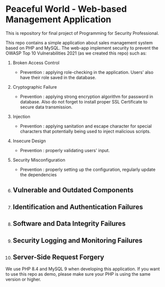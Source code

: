 # Peaceful World - Web-based Management Application

This is repository for final project of Programming for Security Professional.

This repo contains a simple application about sales management system based on PHP and MySQL. The web-app implement security to prevent the OWASP Top 10 Vulnerabilities 2021 (as we created this repo) such as:

1. Broken Access Control 
   - Prevention : applying role-checking in the application. Users' also have their role saved in the database.

2. Cryptographic Failure
   - Prevention : applying strong encryption algorithm for password in database. Also do not forget to install proper SSL Certificate to secure data transmission.
  
3. Injection
   - Prevention : applying sanitation and escape character for special characters that potentially being used to inject malicious scripts.

4. Insecure Design
   - Prevention : properly validating users' input.

5. Security Misconfiguration
   - Prevention : properly setting up the configuration, regularly update the dependencies

6. Vulnerable and Outdated Components
   - 

7. Identification and Authentication Failures
   - 

8. Software and Data Integrity Failures
   - 

9. Security Logging and Monitoring Failures
   - 

10. Server-Side Request Forgery
    - 


We use PHP 8.4 and MySQL 9 when developing this application. If you want to use this repo as demo, please make sure your PHP is using the same version or higher.